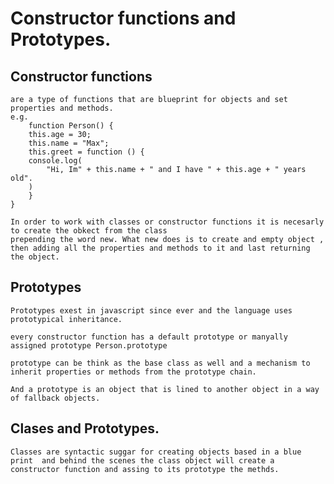 # Constructor functions and Prototypes.
## Constructor functions

    are a type of functions that are blueprint for objects and set properties and methods.
    e.g.
        function Person() {
        this.age = 30;
        this.name = "Max";
        this.greet = function () {
        console.log(
            "Hi, Im" + this.name + " and I have " + this.age + " years old".
        )
        }
    }

    In order to work with classes or constructor functions it is necesarly to create the obkect from the class
    prepending the word new. What new does is to create and empty object , then adding all the properties and methods to it and last returning the object.

## Prototypes

    Prototypes exest in javascript since ever and the language uses prototypical inheritance.

    every constructor function has a default prototype or manyally assigned prototype Person.prototype

    prototype can be think as the base class as well and a mechanism to inherit properties or methods from the prototype chain.

    And a prototype is an object that is lined to another object in a way of fallback objects.

## Clases and Prototypes.

    Classes are syntactic suggar for creating objects based in a blue print  and behind the scenes the class object will create a constructor function and assing to its prototype the methds.

